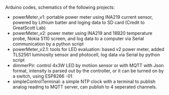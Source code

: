 Arduino codes, schematics of the following projects:
- powerMeter_v1:  portable power meter using INA219 current sensor, powered by Lithium batter and loging data to SD card (Credit to GreatScott Lab)
- powerMeter_v2:  power meter using INA219 and 18B20 temperature probe, Nokia 5110 screen, and log data to a computer via Serial communication by a python script 
- powerMeter_v2.1: tools for LED evaluation: based v2 power meter, added TLS2561 luminosity sensor and photocell, log data via Serial by python script
- dimmerPir: control 4x3W LED by motiion sensor or  with MQTT with Json format, intensity is parsed out by the controller, or it can be turned on by a switch, using ESP8266 -01
- simpleControlTerminal: a simple NTP clock with a terminal to publish analog reading to MQTT server, can publish to 4 seperated channels.
